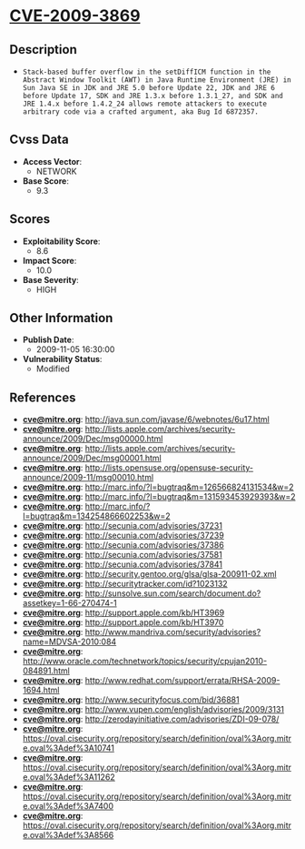 
# [CVE-2009-3869](https://cve.mitre.org/cgi-bin/cvename.cgi?name=CVE-2009-3869)

## Description

- `Stack-based buffer overflow in the setDiffICM function in the Abstract Window Toolkit (AWT) in Java Runtime Environment (JRE) in Sun Java SE in JDK and JRE 5.0 before Update 22, JDK and JRE 6 before Update 17, SDK and JRE 1.3.x before 1.3.1_27, and SDK and JRE 1.4.x before 1.4.2_24 allows remote attackers to execute arbitrary code via a crafted argument, aka Bug Id 6872357.`

## Cvss Data

- **Access Vector**:
  - NETWORK
- **Base Score**:
  - 9.3

## Scores

- **Exploitability Score**:
  - 8.6
- **Impact Score**:
  - 10.0
- **Base Severity**:
  - HIGH

## Other Information

- **Publish Date**:
  - 2009-11-05 16:30:00
- **Vulnerability Status**:
  - Modified

## References

- **cve@mitre.org**: http://java.sun.com/javase/6/webnotes/6u17.html
- **cve@mitre.org**: http://lists.apple.com/archives/security-announce/2009/Dec/msg00000.html
- **cve@mitre.org**: http://lists.apple.com/archives/security-announce/2009/Dec/msg00001.html
- **cve@mitre.org**: http://lists.opensuse.org/opensuse-security-announce/2009-11/msg00010.html
- **cve@mitre.org**: http://marc.info/?l=bugtraq&m=126566824131534&w=2
- **cve@mitre.org**: http://marc.info/?l=bugtraq&m=131593453929393&w=2
- **cve@mitre.org**: http://marc.info/?l=bugtraq&m=134254866602253&w=2
- **cve@mitre.org**: http://secunia.com/advisories/37231
- **cve@mitre.org**: http://secunia.com/advisories/37239
- **cve@mitre.org**: http://secunia.com/advisories/37386
- **cve@mitre.org**: http://secunia.com/advisories/37581
- **cve@mitre.org**: http://secunia.com/advisories/37841
- **cve@mitre.org**: http://security.gentoo.org/glsa/glsa-200911-02.xml
- **cve@mitre.org**: http://securitytracker.com/id?1023132
- **cve@mitre.org**: http://sunsolve.sun.com/search/document.do?assetkey=1-66-270474-1
- **cve@mitre.org**: http://support.apple.com/kb/HT3969
- **cve@mitre.org**: http://support.apple.com/kb/HT3970
- **cve@mitre.org**: http://www.mandriva.com/security/advisories?name=MDVSA-2010:084
- **cve@mitre.org**: http://www.oracle.com/technetwork/topics/security/cpujan2010-084891.html
- **cve@mitre.org**: http://www.redhat.com/support/errata/RHSA-2009-1694.html
- **cve@mitre.org**: http://www.securityfocus.com/bid/36881
- **cve@mitre.org**: http://www.vupen.com/english/advisories/2009/3131
- **cve@mitre.org**: http://zerodayinitiative.com/advisories/ZDI-09-078/
- **cve@mitre.org**: https://oval.cisecurity.org/repository/search/definition/oval%3Aorg.mitre.oval%3Adef%3A10741
- **cve@mitre.org**: https://oval.cisecurity.org/repository/search/definition/oval%3Aorg.mitre.oval%3Adef%3A11262
- **cve@mitre.org**: https://oval.cisecurity.org/repository/search/definition/oval%3Aorg.mitre.oval%3Adef%3A7400
- **cve@mitre.org**: https://oval.cisecurity.org/repository/search/definition/oval%3Aorg.mitre.oval%3Adef%3A8566
